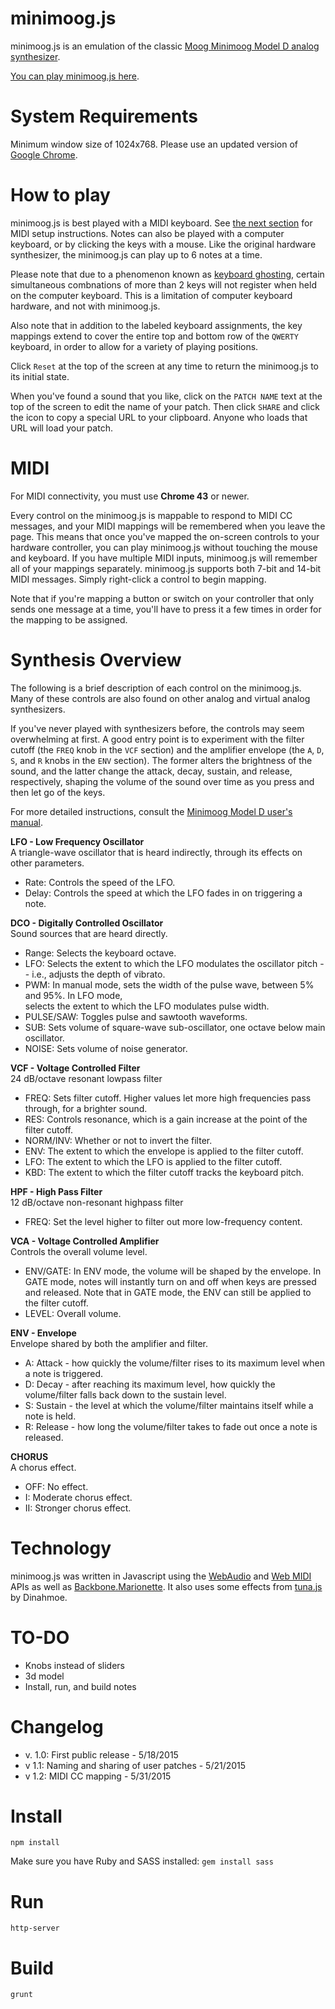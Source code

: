 # minimoog.js

minimoog.js is an emulation of the classic [Moog Minimoog Model D analog synthesizer](https://en.wikipedia.org/wiki/Minimoog).

[You can play minimoog.js here](http://bit.ly/2kslx3i).

# System Requirements

Minimum window size of 1024x768. Please use an updated version of [Google Chrome](https://www.google.com/chrome/browser/desktop/).

# How to play

minimoog.js is best played with a MIDI keyboard. See [the next section](README.md#midi) for MIDI setup instructions. Notes can also be played with a computer keyboard, or by clicking the keys with a mouse. Like the original hardware synthesizer, the minimoog.js can play up to 6 notes at a time.

Please note that due to a phenomenon known as [keyboard ghosting](http://www.microsoft.com/appliedsciences/antighostingexplained.mspx), certain simultaneous combnations of more than 2 keys will not register when held on the computer keyboard. This is a limitation of computer keyboard hardware, and not with minimoog.js.

Also note that in addition to the labeled keyboard assignments, the key mappings extend to cover the entire top and bottom row of the `QWERTY` keyboard, in order to allow for a variety of playing positions.

Click `Reset` at the top of the screen at any time to return the minimoog.js to its initial state.

When you've found a sound that you like, click on the `PATCH NAME` text at the top of the screen to edit the name of your patch. Then click `SHARE` and click the icon to copy a special URL to your clipboard. Anyone who loads that URL will load your patch.

# MIDI

For MIDI connectivity, you must use **Chrome 43** or newer.

Every control on the minimoog.js is mappable to respond to MIDI CC messages, and your MIDI mappings will be remembered when you leave the page. This means that once you've mapped the on-screen controls to your hardware controller, you can play minimoog.js without touching the mouse and keyboard. If you have multiple MIDI inputs, minimoog.js will remember all of your mappings separately. minimoog.js supports both 7-bit and 14-bit MIDI messages. Simply right-click a control to begin mapping.

Note that if you're mapping a button or switch on your controller that only sends one message at a time, you'll have to press it a few times in order for the mapping to be assigned.

# Synthesis Overview

The following is a brief description of each control on the minimoog.js. Many of these controls are also found on other analog and virtual analog synthesizers.

If you've never played with synthesizers before, the controls may seem overwhelming at first. A good entry point is to experiment with the filter cutoff (the `FREQ` knob in the `VCF` section) and the amplifier envelope (the `A`, `D`, `S`, and `R` knobs in the `ENV` section). The former alters the brightness of the sound, and the latter change the attack, decay, sustain, and release, respectively, shaping the volume of the sound over time as you press and then let go of the keys.

For more detailed instructions, consult the [Minimoog Model D user's manual](https://www.moogmusic.com/sites/default/files/Minimoog_Model_D_Users_Manual_Web.pdf).

**LFO - Low Frequency Oscillator**   
 A triangle-wave oscillator that is heard indirectly, through its effects on other parameters.

 * Rate: Controls the speed of the LFO.   
 * Delay: Controls the speed at which the LFO fades in on triggering a note.  

**DCO - Digitally Controlled Oscillator**  
 Sound sources that are heard directly.  

 * Range: Selects the keyboard octave.  
 * LFO: Selects the extent to which the LFO modulates the oscillator pitch -- i.e., adjusts the depth of vibrato.
 * PWM: In manual mode, sets the width of the pulse wave, between 5% and 95%. In LFO mode,  
 selects the extent to which the LFO modulates pulse width.  
 * PULSE/SAW: Toggles pulse and sawtooth waveforms.  
 * SUB: Sets volume of square-wave sub-oscillator, one octave below main oscillator.  
 * NOISE: Sets volume of noise generator.  

**VCF - Voltage Controlled Filter**  
 24 dB/octave resonant lowpass filter

* FREQ: Sets filter cutoff. Higher values let more high frequencies pass through, for a brighter sound.  
* RES: Controls resonance, which is a gain increase at the point of the filter cutoff.  
* NORM/INV: Whether or not to invert the filter.  
* ENV: The extent to which the envelope is applied to the filter cutoff.  
* LFO: The extent to which the LFO is applied to the filter cutoff.  
* KBD: The extent to which the filter cutoff tracks the keyboard pitch.  

**HPF - High Pass Filter**  
 12 dB/octave non-resonant highpass filter

* FREQ: Set the level higher to filter out more low-frequency content.

**VCA - Voltage Controlled Amplifier**  
 Controls the overall volume level.

* ENV/GATE: In ENV mode, the volume will be shaped by the envelope. In GATE mode, notes will instantly turn on and off when keys are pressed and released. Note that in GATE mode, the ENV can still be applied to the filter cutoff.  
* LEVEL: Overall volume.

**ENV - Envelope**    
 Envelope shared by both the amplifier and filter.

* A: Attack - how quickly the volume/filter rises to its maximum level when a note is triggered.  
* D: Decay - after reaching its maximum level, how quickly the volume/filter falls back down to the sustain level.  
* S: Sustain - the level at which the volume/filter maintains itself while a note is held.  
* R: Release - how long the volume/filter takes to fade out once a note is released.  

**CHORUS**    
 A chorus effect.

* OFF: No effect.  
* I: Moderate chorus effect.  
* II: Stronger chorus effect.

# Technology

minimoog.js was written in Javascript using the [WebAudio](http://webaudio.github.io/web-audio-api/) and [Web MIDI](http://www.w3.org/TR/webmidi/) APIs as well as [Backbone.Marionette](marionettejs.com). It also uses some effects from [tuna.js](https://github.com/Dinahmoe/tuna) by Dinahmoe.

# TO-DO

* Knobs instead of sliders
* 3d model
* Install, run, and build notes

# Changelog

* v. 1.0: First public release - 5/18/2015
* v 1.1: Naming and sharing of user patches - 5/21/2015
* v 1.2: MIDI CC mapping - 5/31/2015

# Install
`npm install`

Make sure you have Ruby and SASS installed:
`gem install sass`

# Run
`http-server`

# Build
`grunt`

